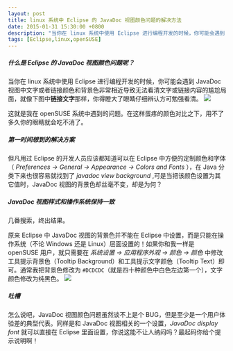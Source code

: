 ```yaml
---
layout: post
title: linux 系统中 Eclipse 的 JavaDoc 视图颜色问题的解决方法
date: 2015-01-31 15:30:00 +0800
description: "当你在 linux 系统中使用 Eclipse 进行编程开发的时候，你可能会遇到 JavaDoc 视图中文字或者链接颜色和背景色非常相近导致无法看清文字或链接内容的尴尬局面，就像下图中链接文字那样，你得瞪大了眼睛仔细辨认方可勉强看清。"
tags: [Eclipse,linux,openSUSE]
---
```




##### 什么是 Eclipse 的 JavaDoc 视图颜色问题呢？

当你在 linux 系统中使用 Eclipse 进行编程开发的时候，你可能会遇到 JavaDoc 视图中文字或者链接颜色和背景色非常相近导致无法看清文字或链接内容的尴尬局面，就像下图中**链接文字**那样，你得瞪大了眼睛仔细辨认方可勉强看清。
![](http://suselinks-us.qiniudn.com/eclipse-javadoc-view-color-problem.png)


这就是我在 openSUSE 系统中遇到的问题。在这样蛋疼的颜色对比之下，用不了多久你的眼睛就会吃不消了。

##### 第一时间想到的解决方案

但凡用过 Eclipse 的开发人员应该都知道可以在 Eclipse 中方便的定制颜色和字体 （ *Preferences -> General -> Appearance -> Colors and Fonts* ），在 Java 分类下来也很容易就找到了 *javadoc view background* ,可是当把该颜色设置为其它值时，JavaDoc 视图的背景色却丝毫不变，却是为何？

##### JavaDoc 视图样式和操作系统保持一致

几番搜索，终出结果。

原来 Eclipse 中 JavaDoc 视图的背景色并不能在 Eclipse 中设置，而是只能在操作系统（不论 Windows 还是 Linux）层面设置的！如果你和我一样是 openSUSE 用户，就只需要在 *系统设置 -> 应用程序外观 -> 颜色 -> 颜色* 中修改工具提示背景色（Tooltip Background）和工具提示文字颜色（Tooltip Text）即可。通常我把背景色修改为 `#DCDCDC`（就是四十种颜色中白色左边第一个），文字颜色修改为纯黑色。
![](http://suselinks-us.qiniudn.com/after-fix-eclipse-javadoc-view-color-problem.png)



##### 吐槽

怎么说吧，JavaDoc 视图颜色问题虽然谈不上是个 BUG，但是至少是一个用户体验差的典型代表。同样是和 JavaDoc 视图相关的一个设置，*JavaDoc display font* 就可以直接在 Eclipse 里面设置，你说这能不让人纳闷吗？最起码你给个提示说明啊！

